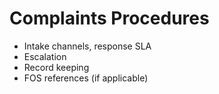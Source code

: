 # Complaints Procedures

- Intake channels, response SLA
- Escalation
- Record keeping
- FOS references (if applicable)
